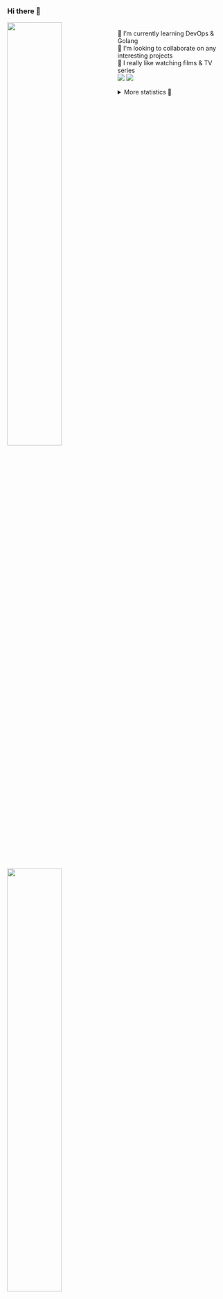 ### Hi there 👋


[<img align="left" width="50%" src="https://github-readme-stats.vercel.app/api?username=rufusnufus&hide=issues&show_icons=true&count_private=true&theme=transparent&title_color=FF6F40&text_color=FBF9F8&icon_color=F48242&hide_border=true&hide_title=true#gh-dark-mode-only">](https://metrics.lecoq.io/rufusnufus#gh-dark-mode-only)
[<img align="left" width="50%" src="https://github-readme-stats.vercel.app/api?username=rufusnufus&hide=issues&show_icons=true&count_private=true&theme=transparent&title_color=FF6533&text_color=4D4644&icon_color=FF8038&hide_border=true&hide_title=true#gh-light-mode-only">](https://metrics.lecoq.io/rufusnufus#gh-light-mode-only)

<p>
  <br>
  🌱 I’m currently learning DevOps & Golang</br>
  👯 I’m looking to collaborate on any interesting projects</br>
  🎥 I really like watching films & TV series</br>
  <a href="https://linkedin.com/in/rufusnufus"><img src="https://img.shields.io/badge/linkedin-0077B5.svg?style=for-the-badge&logo=linkedin&logoColor=white"/></a>
  <a href="https://t.me/rufusnufus"><img src="https://img.shields.io/badge/-telegram-black?style=for-the-badge&color=blue&logo=telegram"/></a>
</p>

<p text-align="left">
<details>
  <summary>More statistics 👀</summary><br/>

<!--START_SECTION:waka-->
![Code Time](http://img.shields.io/badge/Code%20Time-640%20hrs%206%20mins-blue)

![Profile Views](http://img.shields.io/badge/Profile%20Views-0-blue)

**I'm an Early 🐤** 

```text
🌞 Morning                11449 commits       ██████░░░░░░░░░░░░░░░░░░░   23.00 % 
🌆 Daytime                28510 commits       ██████████████░░░░░░░░░░░   57.27 % 
🌃 Evening                8808 commits        ████░░░░░░░░░░░░░░░░░░░░░   17.69 % 
🌙 Night                  1017 commits        █░░░░░░░░░░░░░░░░░░░░░░░░   02.04 % 
```
📅 **I'm Most Productive on Monday** 

```text
Monday                   10893 commits       █████░░░░░░░░░░░░░░░░░░░░   21.88 % 
Tuesday                  9196 commits        █████░░░░░░░░░░░░░░░░░░░░   18.47 % 
Wednesday                10379 commits       █████░░░░░░░░░░░░░░░░░░░░   20.85 % 
Thursday                 9530 commits        █████░░░░░░░░░░░░░░░░░░░░   19.14 % 
Friday                   8540 commits        ████░░░░░░░░░░░░░░░░░░░░░   17.15 % 
Saturday                 787 commits         ░░░░░░░░░░░░░░░░░░░░░░░░░   01.58 % 
Sunday                   459 commits         ░░░░░░░░░░░░░░░░░░░░░░░░░   00.92 % 
```


📊 **This Week I Spent My Time On** 

```text
💬 Programming Languages: 
YAML                     9 hrs 5 mins        ███████████░░░░░░░░░░░░░░   42.07 % 
HCL                      7 hrs 46 mins       █████████░░░░░░░░░░░░░░░░   35.96 % 
Other                    3 hrs 20 mins       ████░░░░░░░░░░░░░░░░░░░░░   15.45 % 
Terraform                1 hr 6 mins         █░░░░░░░░░░░░░░░░░░░░░░░░   05.14 % 
Bash                     17 mins             ░░░░░░░░░░░░░░░░░░░░░░░░░   01.35 % 

🔥 Editors: 
VS Code                  18 hrs 18 mins      █████████████████████░░░░   84.67 % 
iTerm2                   3 hrs 18 mins       ████░░░░░░░░░░░░░░░░░░░░░   15.33 % 
```

**I Mostly Code in Java** 

```text
Go                       32 repos            █████░░░░░░░░░░░░░░░░░░░░   19.16 % 
Python                   15 repos            ██░░░░░░░░░░░░░░░░░░░░░░░   08.98 % 
Smarty                   11 repos            ██░░░░░░░░░░░░░░░░░░░░░░░   06.59 % 
Kotlin                   8 repos             █░░░░░░░░░░░░░░░░░░░░░░░░   04.79 % 
HCL                      7 repos             █░░░░░░░░░░░░░░░░░░░░░░░░   04.19 % 
```




 Last Updated on 25/01/2024 01:11:11 UTC
<!--END_SECTION:waka-->

</details>
</p>
